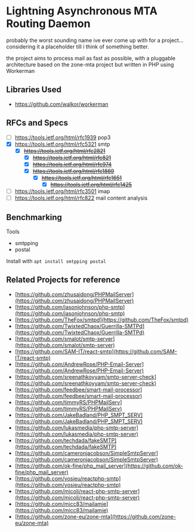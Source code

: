 # Lightning Asynchronous MTA Routing Daemon

probably the worst sounding name ive ever come up with for a project... considering it a placeholder till i think of something better.

the project aims to process mail as fast as possible, with a pluggable architecture based on the zone-mta project but written in PHP using Workerman

## Libraries Used

* https://github.com/walkor/workerman

## RFCs and Specs

- [ ] https://tools.ietf.org/html/rfc1939 pop3
- [x] https://tools.ietf.org/html/rfc5321 smtp
  - [x] ~~https://tools.ietf.org/html/rfc2821~~
    - [x] ~~https://tools.ietf.org/html/rfc821~~
    - [x] ~~https://tools.ietf.org/html/rfc974~~
    - [x] ~~https://tools.ietf.org/html/rfc1869~~
      - [x] ~~https://tools.ietf.org/html/rfc1651~~
        - [x] ~~https://tools.ietf.org/html/rfc1425~~
- [ ] https://tools.ietf.org/html/rfc3501 imap
- [ ] https://tools.ietf.org/html/rfc822 mail content analysis

## Benchmarking

Tools

- smtpping
- postal

Install with `apt install smtpping postal`

## Related Projects for reference

* [https://github.com/zhusaidong/PHPMailServer](https://github.com/zhusaidong/PHPMailServer)
* [https://github.com/jasonjohnson/php-smtp](https://github.com/jasonjohnson/php-smtp)
* [https://github.com/TheFox/smtpd](https://github.com/TheFox/smtpd)
* [https://github.com/TwixtedChaox/Guerrilla-SMTPd](https://github.com/TwixtedChaox/Guerrilla-SMTPd)
* [https://github.com/smalot/smtp-server](https://github.com/smalot/smtp-server)
* [https://github.com/SAM-IT/react-smtp](https://github.com/SAM-IT/react-smtp)
* [https://github.com/AndrewRose/PHP-Email-Server](https://github.com/AndrewRose/PHP-Email-Server)
* [https://github.com/sreenathkoyyam/smtp-server-check](https://github.com/sreenathkoyyam/smtp-server-check)
* [https://github.com/feedbee/smart-mail-processor](https://github.com/feedbee/smart-mail-processor)
* [https://github.com/timmyRS/PHPMailServ](https://github.com/timmyRS/PHPMailServ)
* [https://github.com/JakeBadland/PHP_SMPT_SERV](https://github.com/JakeBadland/PHP_SMPT_SERV)
* [https://github.com/lukasmedia/php-smtp-server](https://github.com/lukasmedia/php-smtp-server)
* [https://github.com/techdada/fakeSMTP](https://github.com/techdada/fakeSMTP)
* [https://github.com/cameronjacobson/SimpleSmtpServer](https://github.com/cameronjacobson/SimpleSmtpServer)
* [https://github.com/ok-fine/php_mail_server](https://github.com/ok-fine/php_mail_server)
* [https://github.com/yosieu/reactphp-smtp](https://github.com/yosieu/reactphp-smtp)
* [https://github.com/micoli/react-php-smtp-server](https://github.com/micoli/react-php-smtp-server)
* [https://github.com/micc83/mailamie](https://github.com/micc83/mailamie)
* [https://github.com/zone-eu/zone-mta](https://github.com/zone-eu/zone-mta)
